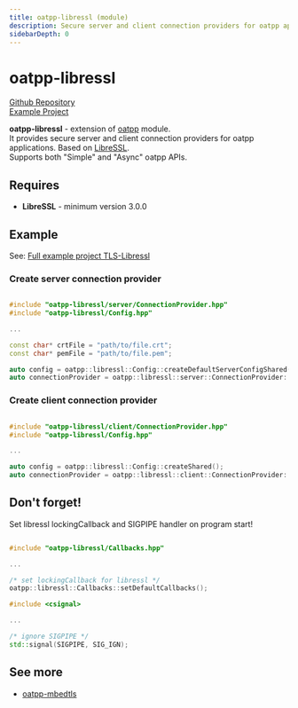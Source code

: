 ```yaml
---
title: oatpp-libressl (module)
description: Secure server and client connection providers for oatpp applications. Based on LibreSSL.
sidebarDepth: 0
---
```


# oatpp-libressl <seo/>

[Github Repository](https://github.com/oatpp/oatpp-libressl)  
[Example Project](/examples/libressl/)  

**oatpp-libressl** - extension of [oatpp](/docs/modules/oatpp/) module.  
It provides secure server and client connection providers for oatpp applications. Based on [LibreSSL](https://www.libressl.org/).  
Supports both "Simple" and "Async" oatpp APIs.

## Requires

- **LibreSSL** - minimum version 3.0.0

## Example

See: [Full example project TLS-Libressl](https://github.com/oatpp/example-libressl)

### Create server connection provider

```cpp

#include "oatpp-libressl/server/ConnectionProvider.hpp"
#include "oatpp-libressl/Config.hpp"

...

const char* crtFile = "path/to/file.crt";
const char* pemFile = "path/to/file.pem";

auto config = oatpp::libressl::Config::createDefaultServerConfigShared(crtFile, pemFile /* private key */);
auto connectionProvider = oatpp::libressl::server::ConnectionProvider::createShared(config, 8443);

```

### Create client connection provider

```cpp

#include "oatpp-libressl/client/ConnectionProvider.hpp"
#include "oatpp-libressl/Config.hpp"

...

auto config = oatpp::libressl::Config::createShared();
auto connectionProvider = oatpp::libressl::client::ConnectionProvider::createShared(config, "httpbin.org", 443);

```

## Don't forget!

Set libressl lockingCallback and SIGPIPE handler on program start!

```cpp

#include "oatpp-libressl/Callbacks.hpp"

...

/* set lockingCallback for libressl */
oatpp::libressl::Callbacks::setDefaultCallbacks();

```

```cpp
#include <csignal>

...

/* ignore SIGPIPE */
std::signal(SIGPIPE, SIG_IGN);
```

## See more

- [oatpp-mbedtls](/docs/modules/oatpp-mbedtls/)
